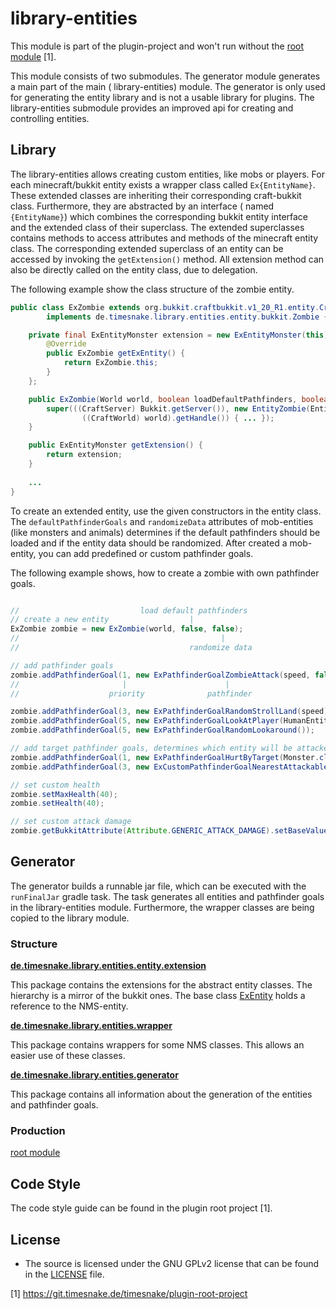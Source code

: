 # library-entities

This module is part of the plugin-project and won't run without
the [root module](https://git.timesnake.de/timesnake/plugin-root-project) [1].

This module consists of two submodules. The generator module generates a main part of the main (
library-entities)
module. The generator is only used for generating the entity library and is not a usable library for
plugins.
The library-entities submodule provides an improved api for creating and controlling entities.

## Library

The library-entities allows creating custom entities, like mobs or players.
For each minecraft/bukkit entity exists a wrapper class called `Ex{EntityName}`. These extended
classes are inheriting
their corresponding craft-bukkit class. Furthermore, they are abstracted by an interface (
named `{EntityName}`) which
combines the corresponding bukkit entity interface and the extended class of their superclass. The
extended superclasses
contains methods to access attributes and methods of the minecraft entity class. The corresponding
extended superclass
of
an entity can be accessed by invoking the `getExtension()` method. All extension method can also be
directly called on
the entity class, due to delegation.

The following example show the class structure of the zombie entity.

``` java
public class ExZombie extends org.bukkit.craftbukkit.v1_20_R1.entity.CraftZombie 
        implements de.timesnake.library.entities.entity.bukkit.Zombie {

    private final ExEntityMonster extension = new ExEntityMonster(this) {
        @Override
        public ExZombie getExEntity() {
            return ExZombie.this;
        }
    };

    public ExZombie(World world, boolean loadDefaultPathfinders, boolean randomizeData) {
        super(((CraftServer) Bukkit.getServer()), new EntityZombie(EntityTypes.bj,
                ((CraftWorld) world).getHandle()) { ... });
    }

    public ExEntityMonster getExtension() {
        return extension;
    }
    
    ...
}
```

To create an extended entity, use the given constructors in the entity class.
The `defaultPathfinderGoals`
and `randomizeData` attributes of mob-entities (like monsters and animals) determines if the default
pathfinders should
be loaded and if the entity data should be randomized.
After created a mob-entity, you can add predefined or custom pathfinder goals.

The following example shows, how to create a zombie with own pathfinder goals.

``` java

//                           load default pathfinders
// create a new entity                  |
ExZombie zombie = new ExZombie(world, false, false);
//                                             |
//                                      randomize data

// add pathfinder goals
zombie.addPathfinderGoal(1, new ExPathfinderGoalZombieAttack(speed, false));
//                       |                      |
//                    priority              pathfinder

zombie.addPathfinderGoal(3, new ExPathfinderGoalRandomStrollLand(speed));
zombie.addPathfinderGoal(5, new ExPathfinderGoalLookAtPlayer(HumanEntity.class, 8.0F));
zombie.addPathfinderGoal(5, new ExPathfinderGoalRandomLookaround());

// add target pathfinder goals, determines which entity will be attacked
zombie.addPathfinderGoal(1, new ExPathfinderGoalHurtByTarget(Monster.class));
zombie.addPathfinderGoal(3, new ExCustomPathfinderGoalNearestAttackableTarget(HumanEntity.class, true, true, 1D));

// set custom health
zombie.setMaxHealth(40);
zombie.setHealth(40);

// set custom attack damage
zombie.getBukkitAttribute(Attribute.GENERIC_ATTACK_DAMAGE).setBaseValue(10);

```

## Generator

The generator builds a runnable jar file, which can be executed with the `runFinalJar` gradle task.
The task generates all entities and pathfinder goals in the library-entities module. Furthermore,
the wrapper classes
are being copied to the library module.

### Structure

**[de.timesnake.library.entities.entity.extension]**

This package contains the extensions for the abstract entity classes. The hierarchy is a mirror of
the bukkit ones.
The base class [ExEntity] holds a reference to the NMS-entity.

**[de.timesnake.library.entities.wrapper]**

This package contains wrappers for some NMS classes. This allows an easier use of these classes.

**[de.timesnake.library.entities.generator]**

This package contains all information about the generation of the entities and pathfinder goals.

### Production

[ExEntity]: generator/src/main/java/de/timesnake/library/entities/entity/extension/ExEntity.java

[de.timesnake.library.entities.entity.extension]: generator/src/main/java/de/timesnake/library/entities/entity/extension

[de.timesnake.library.entities.generator]: generator/src/main/java/de/timesnake/library/entities/generator

[de.timesnake.library.entities.wrapper]: generator/src/main/java/de/timesnake/library/entities/wrapper

[templates]: generator/src/main/resources/templates
[root module](https://git.timesnake.de/timesnake/plugin-root-project)

## Code Style

The code style guide can be found in the plugin root project [1].

## License

- The source is licensed under the GNU GPLv2 license that can be found in the [LICENSE](LICENSE)
  file.

[1] https://git.timesnake.de/timesnake/plugin-root-project
